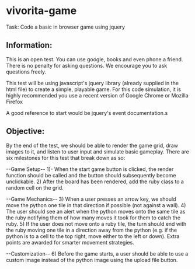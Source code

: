 # vivorita-game

Task: Code a basic in browser game using jquery

Information:
------------
This is an open test. You can use google, books and even phone a friend. There is no penalty for asking questions. We encourage you to ask questions freely.

This test will be using javascript's jquery library (already supplied in the html file) to create a simple, playable game. For this code simulation, it is highly recommended you use a recent version of Google Chrome or Mozilla Firefox

A good reference to start would be jquery's event documentation.s

Objective:
----------
By the end of the test, we should be able to render the game grid, draw images to it, and listen to user input and simulate basic gameplay. There are six milestones for this test that break down as so:

--Game Setup--
1)- When the start game button is clicked, the render function should be called and the button should subsequently become unclickable.
2) After the board has been rendered, add the ruby class to a random cell on the grid.

--Game Mechanics--
3) When a user presses an arrow key, we should move the python one tile in that direction if possible (not against a wall).
4) The user should see an alert when the python moves onto the same tile as the ruby notifying them of how many moves it took for them to catch the ruby.
5) If the user does not move onto a ruby tile, the turn should end with the ruby moving one tile in a direction away from the python (e.g. if the python is to a cell to the top right, move either to the left or down). Extra points are awarded for smarter movement strategies.

--Customization--
6) Before the game starts, a user should be able to use a custom image instead of the python image using the upload file button.
